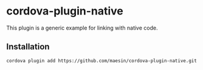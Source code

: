 # cordova-plugin-native

This plugin is a generic example for linking with native code.

## Installation

```
cordova plugin add https://github.com/maesin/cordova-plugin-native.git
```